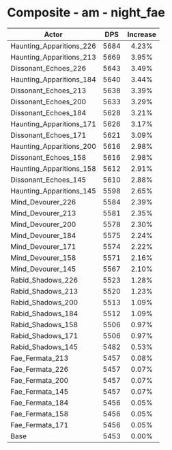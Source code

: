 # Composite - am - night_fae
| Actor | DPS | Increase |
|---|:---:|:---:|
|Haunting_Apparitions_226|5684|4.23%|
|Haunting_Apparitions_213|5669|3.95%|
|Dissonant_Echoes_226|5643|3.49%|
|Haunting_Apparitions_184|5640|3.44%|
|Dissonant_Echoes_213|5638|3.39%|
|Dissonant_Echoes_200|5633|3.29%|
|Dissonant_Echoes_184|5628|3.21%|
|Haunting_Apparitions_171|5626|3.17%|
|Dissonant_Echoes_171|5621|3.09%|
|Haunting_Apparitions_200|5616|2.98%|
|Dissonant_Echoes_158|5616|2.98%|
|Haunting_Apparitions_158|5612|2.91%|
|Dissonant_Echoes_145|5610|2.88%|
|Haunting_Apparitions_145|5598|2.65%|
|Mind_Devourer_226|5584|2.39%|
|Mind_Devourer_213|5581|2.35%|
|Mind_Devourer_200|5578|2.30%|
|Mind_Devourer_184|5575|2.24%|
|Mind_Devourer_171|5574|2.22%|
|Mind_Devourer_158|5571|2.16%|
|Mind_Devourer_145|5567|2.10%|
|Rabid_Shadows_226|5523|1.28%|
|Rabid_Shadows_213|5520|1.23%|
|Rabid_Shadows_200|5513|1.09%|
|Rabid_Shadows_184|5512|1.09%|
|Rabid_Shadows_158|5506|0.97%|
|Rabid_Shadows_171|5506|0.97%|
|Rabid_Shadows_145|5482|0.53%|
|Fae_Fermata_213|5457|0.08%|
|Fae_Fermata_226|5457|0.07%|
|Fae_Fermata_200|5457|0.07%|
|Fae_Fermata_145|5457|0.07%|
|Fae_Fermata_184|5456|0.05%|
|Fae_Fermata_158|5456|0.05%|
|Fae_Fermata_171|5456|0.05%|
|Base|5453|0.00%|
